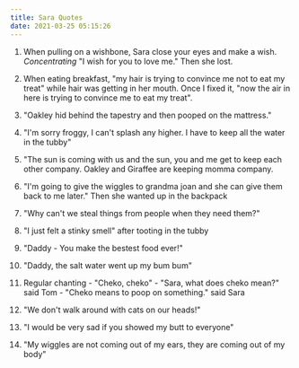 ```yaml
---
title: Sara Quotes
date: 2021-03-25 05:15:26
---
```


1. When pulling on a wishbone, Sara close your eyes and make a wish. *Concentrating* "I wish for you to love me." Then she lost.

2. When eating breakfast, "my hair is trying to convince me not to eat my treat" while hair was getting in her mouth. Once I fixed it, "now the air in here is trying to convince me to eat my treat".

3. "Oakley hid behind the tapestry and then pooped on the mattress."

4. "I'm sorry froggy, I can't splash any higher. I have to keep all the water in the tubby"

5. "The sun is coming with us and the sun, you and me get to keep each other company. Oakley and Giraffee are keeping momma company.

6. "I'm going to give the wiggles to grandma joan and she can give them back to me later." Then she wanted up in the backpack

7. "Why can't we steal things from people when they need them?"

8. "I just felt a stinky smell" after tooting in the tubby

9. "Daddy - You make the bestest food ever!"

10. "Daddy, the salt water went up my bum bum"

11. Regular chanting - "Cheko, cheko" - "Sara, what does cheko mean?" said Tom - "Cheko means to poop on something." said Sara

12. "We don't walk around with cats on our heads!"

13. "I would be very sad if you showed my butt to everyone"

14. "My wiggles are not coming out of my ears, they are coming out of my body"
